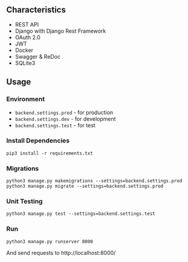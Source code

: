 ## Characteristics

- REST API
- Django with Django Rest Framework 
- OAuth 2.0
- JWT
- Docker
- Swagger & ReDoc
- SQLite3

## Usage

### Environment

- `backend.settings.prod` - for production
- `backend.settings.dev` - for development
- `backend.settings.test` - for test

### Install Dependencies

```shell
pip3 install -r requirements.txt
```

### Migrations

```shell
python3 manage.py makemigrations --settings=backend.settings.prod
python3 manage.py migrate --settings=backend.settings.prod
```

### Unit Testing

```shell
python3 manage.py test --settings=backend.settings.test
```

### Run

```shell
python3 manage.py runserver 8000
```

And send requests to http://localhost:8000/